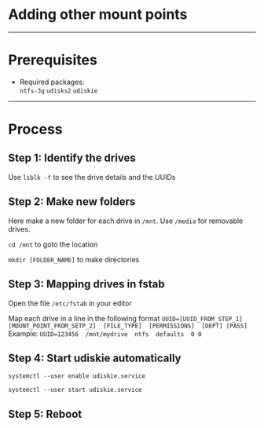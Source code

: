 # Adding other mount points

---
# Prerequisites
- Required packages:  
  `ntfs-3g`
  `udisks2`
  `udiskie`

---

# Process
## Step 1: Identify the drives
Use `lsblk -f` to see the drive details and the UUIDs

## Step 2: Make new folders
Here make a new folder for each drive in `/mnt`. Use `/media` for removable drives.

`cd /mnt` to goto the location

`mkdir [FOLDER_NAME]` to make directories

## Step 3: Mapping drives in fstab
Open the file `/etc/fstab` in your editor

Map each drive in a line in the following format
`UUID=[UUID_FROM_STEP_1]  [MOUNT_POINT_FROM_SETP_2]  [FILE_TYPE]  [PERMISSIONS]  [DEPT] [PASS]`
Example: 
`UUID=123456  /mnt/mydrive  ntfs  defaults  0 0`

## Step 4: Start udiskie automatically
`systemctl --user enable udiskie.service`

`systemctl --user start udiskie.service`

## Step 5: Reboot
